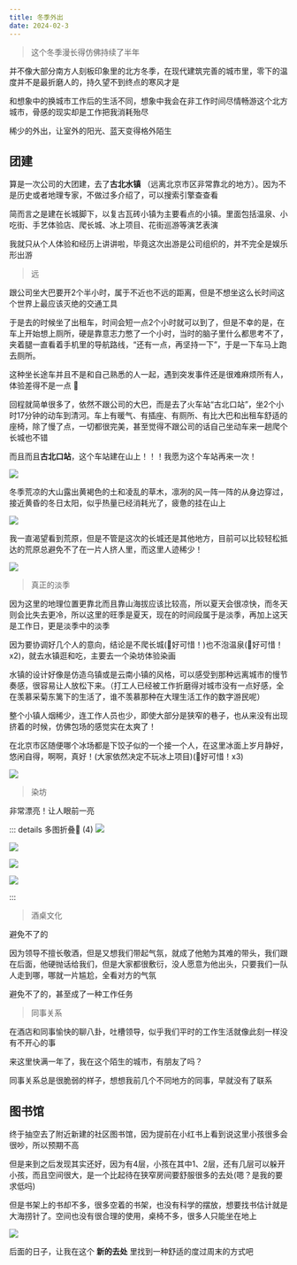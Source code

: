 ```yaml
---
title: 冬季外出
date: 2024-02-3
---
```


> 这个冬季漫长得仿佛持续了半年

并不像大部分南方人刻板印象里的北方冬季，在现代建筑完善的城市里，零下的温度并不是最折磨人的，持久望不到终点的寒风才是

和想象中的换城市工作后的生活不同，想象中我会在非工作时间尽情畅游这个北方城市，骨感的现实却是工作把我消耗殆尽

稀少的外出，让室外的阳光、蓝天变得格外陌生

## 团建

算是一次公司的大团建，去了**古北水镇** （远离北京市区非常靠北的地方）。因为不是历史或者地理专家，不做过多介绍了，可以搜索引擎查查看

简而言之是建在长城脚下，以复古瓦砖小镇为主要看点的小镇。里面包括温泉、小吃街、手艺体验店、爬长城、冰上项目、花街巡游等演艺表演

我就只从个人体验和经历上讲讲啦，毕竟这次出游是公司组织的，并不完全是娱乐形出游

> 远

跟公司坐大巴要开2个半小时，属于不近也不远的距离，但是不想坐这么长时间这个世界上最应该灭绝的交通工具

于是去的时候坐了出租车，时间会短一点2个小时就可以到了，但是不幸的是，在车上开始想上厕所，硬是靠意志力憋了一个小时，当时的脑子里什么都思考不了，夹着腿一直看着手机里的导航路线，“还有一点，再坚持一下”，于是一下车马上跑去厕所。

这种坐长途车并且不是和自己熟悉的人一起，遇到突发事件还是很难麻烦所有人，体验差得不是一点 🥲

回程就简单很多了，依然不跟公司的大巴，而是去了火车站“古北口站”，坐2个小时17分钟的动车到清河。车上有暖气、有插座、有厕所、有比大巴和出租车舒适的座椅，除了慢了点，一切都很完美，甚至觉得不跟公司的话自己坐动车来一趟爬个长城也不错

而且而且**古北口站**，这个车站建在山上！！！我愿为这个车站再来一次！

![](https://kingan-md-img.oss-cn-guangzhou.aliyuncs.com/blog/20240218161222920.JPG?x-oss-process=image/format,webp/resize,w_640)

冬季荒凉的大山露出黄褐色的土和凌乱的草木，凛冽的风一阵一阵的从身边穿过，接近黄昏的冬日太阳，似乎热量已经消耗光了，疲惫的挂在山上

![](https://kingan-md-img.oss-cn-guangzhou.aliyuncs.com/blog/20240203223841293.JPG?x-oss-process=image/format,webp/resize,w_720)

我一直渴望看到荒原，但是不管是这次的长城还是其他地方，目前可以比较轻松抵达的荒原总避免不了在一片人挤人里，而这里人迹稀少！

![](https://kingan-md-img.oss-cn-guangzhou.aliyuncs.com/blog/20240218160447770.JPG?x-oss-process=image/format,webp/resize,w_640)

> 真正的淡季

因为这里的地理位置更靠北而且靠山海拔应该比较高，所以夏天会很凉快，而冬天则会比失去更冷，所以这里的旺季是夏天，现在的时间段属于是淡季，再加上这天是工作日，更是淡季中的淡季

因为要协调好几个人的意向，结论是不爬长城(🥲好可惜！)也不泡温泉(🥲好可惜！x2)，就去水镇逛和吃，主要去一个染坊体验染画

水镇的设计好像是仿造乌镇或是云南小镇的风格，可以感受到那种远离城市的慢节奏感，很容易让人放松下来。（打工人已经被工作折磨得对城市没有一点好感，全在羡慕采菊东篱下的生活了，谁不羡慕那种在大理生活工作的数字游民呢）

整个小镇人烟稀少，连工作人员也少，即使大部分是狭窄的巷子，也从来没有出现挤着的时候，仿佛包场的感觉实在太爽了！

在北京市区随便哪个冰场都是下饺子似的一个接一个人，在这里冰面上岁月静好，悠闲自得，啊啊，真好！(大家依然决定不玩冰上项目)(🥲好可惜！x3)

![](https://kingan-md-img.oss-cn-guangzhou.aliyuncs.com/blog/20240203224554974.jpg?x-oss-process=image/format,webp/resize,w_640)

> 染坊

非常漂亮！让人眼前一亮

::: details 多图折叠🙈 (4)
![](https://kingan-md-img.oss-cn-guangzhou.aliyuncs.com/blog/20240218163538018.jpg?x-oss-process=image/format,webp/resize,w_640)

![](https://kingan-md-img.oss-cn-guangzhou.aliyuncs.com/blog/20240218162759756.JPG?x-oss-process=image/format,webp/resize,w_640)

![](https://kingan-md-img.oss-cn-guangzhou.aliyuncs.com/blog/20240218164009966.JPG?x-oss-process=image/format,webp/resize,w_640)

![](https://kingan-md-img.oss-cn-guangzhou.aliyuncs.com/blog/20240218162809239.JPG?x-oss-process=image/format,webp/resize,w_640)

:::

> 酒桌文化

避免不了的

因为领导不擅长敬酒，但是又想我们带起气氛，就成了他勉为其难的带头，我们跟在后面，他硬抛话给我们，但是大家都很敷衍，没人愿意为他出头，只要我们一队人走到哪，哪就一片尴尬，全看对方的气氛

避免不了的，甚至成了一种工作任务

> 同事关系

在酒店和同事愉快的聊八卦，吐槽领导，似乎我们平时的工作生活就像此刻一样没有不开心的事

来这里快满一年了，我在这个陌生的城市，有朋友了吗？

同事关系总是很脆弱的样子，想想我前几个不同地方的同事，早就没有了联系

## 图书馆

终于抽空去了附近新建的社区图书馆，因为提前在小红书上看到说这里小孩很多会很吵，所以预期不高

但是来到之后发现其实还好，因为有4层，小孩在其中1、2层，还有几层可以躲开小孩，而且空间很大，是一个比起待在狭窄房间要舒服很多的去处(嗯？是我的要求低吗)

但是书架上的书却不多，很多空着的书架，也没有科学的摆放，想要找书估计就是大海捞针了。空间也没有很合理的使用，桌椅不多，很多人只能坐在地上

![](https://kingan-md-img.oss-cn-guangzhou.aliyuncs.com/blog/2024020322263541556ce.JPG?x-oss-process=image/format,webp/resize,w_640)

后面的日子，让我在这个 **新的去处** 里找到一种舒适的度过周末的方式吧
